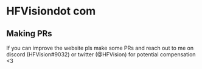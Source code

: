 # HFVisiondot com

## Making PRs

If you can improve the website pls make some PRs and reach out to me on discord (HFVision#9032) or twitter (@HFVision) for potential compensation <3 
